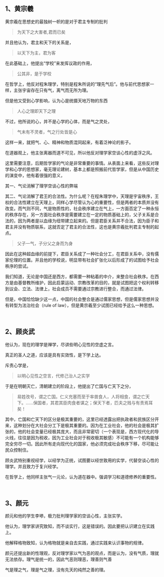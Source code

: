 <h2>1、黄宗羲</h2><p>黄宗羲在思想史的最独树一帜的是对于君主专制的批判</p><blockquote>为天下之大害者,君而已矣</blockquote><p>并且他认为，君主和天下的关系是，</p><blockquote>以天下为主，君为客</blockquote><p>在此基础上，他提出“学校”来发挥议政的作用，</p><blockquote>公其非，是于学校</blockquote><p>在哲学上，他反对程朱理学，特别是程朱所说的“理先气后”。他与前代思想家一样，主张宇宙存在只有气，离气而无所为理。</p><p>但是他又受到心学影响，认为心是统摄天地万物的东西</p><blockquote>人心之理即天下之理</blockquote><p>不过，他所说的心，并不是心学的心体，而是气之灵处，</p><blockquote>气未有不灵者，气之行处皆是心</blockquote><p>这样一来，就把气、心、精神和物质混同起来，有着泛神论的影子。</p><p>在道器观上，他主张离器而道不可见，所以他反对理学家空谈心性的虚浮之风。</p><p>这里需要注意，后期哲学家的气论是非常重要的事情。从表面上来看，这些反对理学和心学的思想家，毫无理论建树，基本上都是照搬前代哲学家，但是从中国历史的演变中，他有着很强的意义，</p><p>其一、气论消解了理学空谈心性的弊端</p><p>其二、气论消解了君王的合法性。为什么呢？在程朱理学中，天理是宇宙秩序，王权的合法性建立在天理上，同样心学尽管认为心的重要性，但是两者的本质并没有改变。而气则不同，气是物质性的，社会秩序建立在气上，一方面否定了一种永恒的秩序存在，另一方面社会秩序是需要建立在一定的物质基础上的，父子关系是合法的，因为两者是以血缘为纽带建立起来的。但是君臣关系并不合法，因为臣子和君主并没有物质联系，这就否定了君主的合法性，这也是黄宗羲批判君主专制的起点。</p><blockquote>父子一气，子分父之身而为身</blockquote><p>因此在这种超血缘的前提下，君臣关系成了一种社会分工，在君臣关系中，没有儒家伦理的位置。并且他的学校说，明显带有社会扩张化以后形成了的试图给予社会秩序的尝试。</p><p>我们知道，无论是中国还是西方，都需要一种粘着的中介，来整合社会秩序。在西方是由基督教所维护，因此启蒙运动、宗教改革的目的，就是试图把这个权利转移到议会、立法、法律上，社会成员不需要通过宗教进行整合，而通过法律。</p><p>但是，中国恰恰缺少这一点，中国的社会整合是通过儒家思想，但是儒家思想并没有转型为法治社会（rule of law），但是黄宗羲至少试图已经给予这么一种思想。</p><p><br></p><h2>2、顾炎武</h2><p>他认为，现在的理学是禅学，尽讲些明心见性的空虚之言。</p><p>真正的圣人之道，应该是具有实效性，是下学上达。</p><p>斥责心学是，</p><blockquote>以明心见性之空言，代修己治人之实学</blockquote><p>于是在明朝灭亡，清朝建立的阶段上，他提出了亡国与亡天下之分，</p><blockquote>易姓改号，谓之亡国。仁义充塞而至于率兽食人，人将相食，谓之亡天下。……保国者，其君其臣肉食者谋之；保天下者，匹夫之贱与有责焉耳矣！</blockquote><p>其中，亡国和亡天下的区分是极其重要的，这里已经透露出把执政者和民族区分开来，这种划分在大社会分工下是极其重要的。因为在工业社会，他的社会是极其扩张的，他的社会变量已经极其庞大，而且非常密切（一个表现是，西方现代化的导火线，往往是因为税收，因为工业社会对于税收极其敏感）不可能有一个机构能够完全穷尽一切。因此所有走向现代化的国家，他必须完成社会秩序下移，尽可能让民众控制住。</p><p>顾炎武特别重视经学，以经学为正统，试图要以经世致用的实学，代替空谈心性的理学。并且致力于复兴经学。</p><p>在哲学上，他同样主张气一元论，认为道在器中。强调学习和道德修养的重要性。</p><p><br></p><h2>3、颜元</h2><p>颜元和他的学生李塨，极力批判理学家的空谈心性，主张实学。</p><p>他认为，理学家讲究致知，而不谈实行，这是错误的。因此要把认识建立在实践上。</p><p>他解释格物致知，认为格物就是亲自去实践，通过实践来认识事物的规律。</p><p>颜元还提出新的性理观，反对理学家以气为恶的观点，而是认为，没有气质，理就无法依存。理气是统一的，因此气恶则理恶，理善则气善</p><p>气是理之气，理是气之理，没有先天的纯然之善的理。</p><p></p><p></p><p></p><p></p>